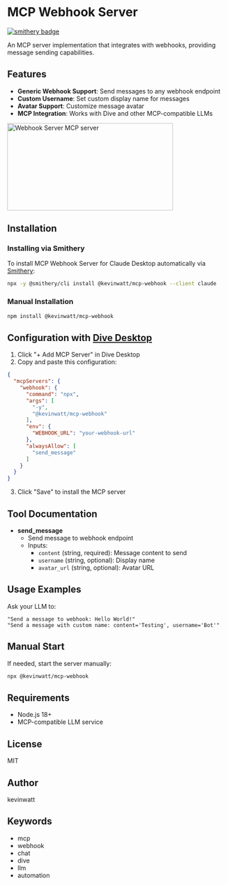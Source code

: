 # MCP Webhook Server
[![smithery badge](https://smithery.ai/badge/@kevinwatt/mcp-webhook)](https://smithery.ai/server/@kevinwatt/mcp-webhook)

An MCP server implementation that integrates with webhooks, providing message sending capabilities.

## Features

* **Generic Webhook Support**: Send messages to any webhook endpoint
* **Custom Username**: Set custom display name for messages
* **Avatar Support**: Customize message avatar
* **MCP Integration**: Works with Dive and other MCP-compatible LLMs

<a href="https://glama.ai/mcp/servers/ijmd1ia5zg"><img width="380" height="200" src="https://glama.ai/mcp/servers/ijmd1ia5zg/badge" alt="Webhook Server MCP server" /></a>

## Installation

### Installing via Smithery

To install MCP Webhook Server for Claude Desktop automatically via [Smithery](https://smithery.ai/server/@kevinwatt/mcp-webhook):

```bash
npx -y @smithery/cli install @kevinwatt/mcp-webhook --client claude
```

### Manual Installation
```bash
npm install @kevinwatt/mcp-webhook
```

## Configuration with [Dive Desktop](https://github.com/OpenAgentPlatform/Dive)

1. Click "+ Add MCP Server" in Dive Desktop
2. Copy and paste this configuration:

```json
{
  "mcpServers": {
    "webhook": {
      "command": "npx",
      "args": [
        "-y",
        "@kevinwatt/mcp-webhook"
      ],
      "env": {
        "WEBHOOK_URL": "your-webhook-url"
      },
      "alwaysAllow": [
        "send_message"
      ]
    }
  }
}
```

3. Click "Save" to install the MCP server

## Tool Documentation

* **send_message**
  * Send message to webhook endpoint
  * Inputs:
    * `content` (string, required): Message content to send
    * `username` (string, optional): Display name
    * `avatar_url` (string, optional): Avatar URL

## Usage Examples

Ask your LLM to:
```
"Send a message to webhook: Hello World!"
"Send a message with custom name: content='Testing', username='Bot'"
```

## Manual Start

If needed, start the server manually:

```bash
npx @kevinwatt/mcp-webhook
```

## Requirements

* Node.js 18+
* MCP-compatible LLM service

## License

MIT

## Author

kevinwatt

## Keywords

* mcp
* webhook
* chat
* dive
* llm
* automation
